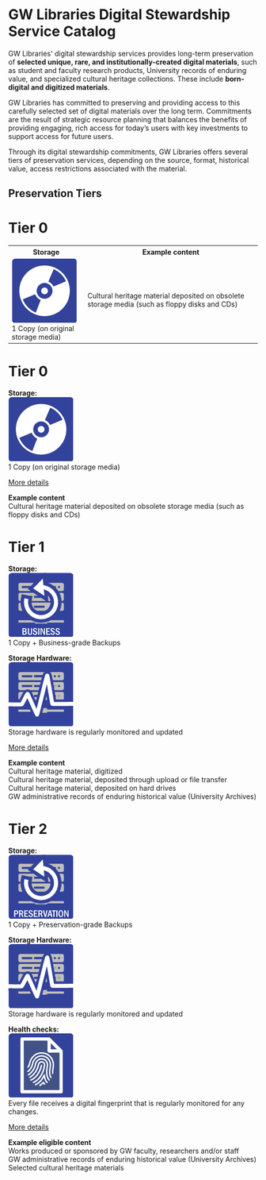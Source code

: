 # GW Libraries Digital Stewardship Service Catalog

GW Libraries' digital stewardship services provides long-term preservation of **selected unique, rare, and institutionally-created digital materials**, such as student and faculty research products, University records of enduring value, and specialized cultural heritage collections. These include **born-digital and digitized materials**.

GW Libraries has committed to preserving and providing access to this carefully selected set of digital materials over the long term. Commitments are the result of strategic resource planning that balances the benefits of providing engaging, rich access for today’s users with key investments to support access for future users.

Through its digital stewardship commitments, GW Libraries offers several tiers of preservation services, depending on the source, format, historical value, access restrictions associated with the material.



<h2 class="centered">Preservation Tiers</h2>


<h1 class="centered">Tier 0</h1>
<table>
  <tr>
    <th>Storage</th>
    <th>Example content</th>
  </tr>
  <tr>
    <td><img class="centered" src="assets/images/icon-cd.png"><br>
1 Copy (on original storage media)</td>
    <td>Cultural heritage material deposited on obsolete storage media (such as floppy disks and CDs)</td>
  </tr>
</table>

<h1 class="centered">Tier 0</h1>
<p class="centered"><strong>Storage:</strong><br>
<img class="centered" src="assets/images/icon-cd.png"><br>
1 Copy (on original storage media)<br></p>

<p class="centered"><a href="#">More details</a></p>

<p class="centered"><strong>Example content</strong><br>
Cultural heritage material deposited on obsolete storage media (such as floppy disks and CDs)</p>

<h1 class="centered">Tier 1</h1>

<p class="centered"><strong>Storage:</strong><br>
<img class="centered" src="assets/images/icon-server-backups-business.png"><br>
1 Copy + Business-grade Backups</p>

<p class="centered"><strong>Storage Hardware:</strong><br>
<img class="centered" src="assets/images/icon-server-monitoring.png"><br>
Storage hardware is regularly monitored and updated</p>

<p class="centered"><a href="#">More details</a></p>

<p class="centered"><strong>Example content</strong><br>
Cultural heritage material, digitized<br>
Cultural heritage material, deposited through upload or file transfer<br>
Cultural heritage material, deposited on hard drives<br>
GW administrative records of enduring historical value (University Archives)</p>

<h1  class="centered">Tier 2</h1>

<p class="centered"><strong>Storage:</strong><br>
<img class="centered" src="assets/images/icon-server-backups-preservation.png"><br>
1 Copy + Preservation-grade Backups</p>

<p class="centered"><strong>Storage Hardware:</strong><br>
<img class="centered" src="assets/images/icon-server-monitoring.png"><br>
Storage hardware is regularly monitored and updated</p>

<p class="centered"><strong>Health checks:</strong><br>
<img class="centered" src="assets/images/icon-checksum-health-checks.png"><br>
Every file receives a digital fingerprint that is regularly monitored for any changes.</p>

<p class="centered"><a href="#">More details</a></p>

<p class="centered"><strong>Example eligible content</strong><br>
Works produced or sponsored by GW faculty, researchers and/or staff<br>
GW administrative records of enduring historical value (University Archives)<br>
Selected cultural heritage materials</p>
